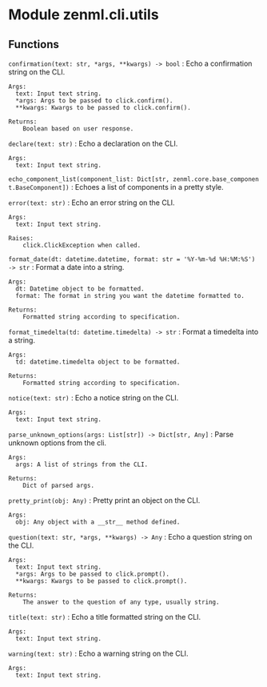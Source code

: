 Module zenml.cli.utils
======================

Functions
---------

    
`confirmation(text: str, *args, **kwargs) ‑> bool`
:   Echo a confirmation string on the CLI.
    
    Args:
      text: Input text string.
      *args: Args to be passed to click.confirm().
      **kwargs: Kwargs to be passed to click.confirm().
    
    Returns:
        Boolean based on user response.

    
`declare(text: str)`
:   Echo a declaration on the CLI.
    
    Args:
      text: Input text string.

    
`echo_component_list(component_list: Dict[str, zenml.core.base_component.BaseComponent])`
:   Echoes a list of components in a pretty style.

    
`error(text: str)`
:   Echo an error string on the CLI.
    
    Args:
      text: Input text string.
    
    Raises:
        click.ClickException when called.

    
`format_date(dt: datetime.datetime, format: str = '%Y-%m-%d %H:%M:%S') ‑> str`
:   Format a date into a string.
    
    Args:
      dt: Datetime object to be formatted.
      format: The format in string you want the datetime formatted to.
    
    Returns:
        Formatted string according to specification.

    
`format_timedelta(td: datetime.timedelta) ‑> str`
:   Format a timedelta into a string.
    
    Args:
      td: datetime.timedelta object to be formatted.
    
    Returns:
        Formatted string according to specification.

    
`notice(text: str)`
:   Echo a notice string on the CLI.
    
    Args:
      text: Input text string.

    
`parse_unknown_options(args: List[str]) ‑> Dict[str, Any]`
:   Parse unknown options from the cli.
    
    Args:
      args: A list of strings from the CLI.
    
    Returns:
        Dict of parsed args.

    
`pretty_print(obj: Any)`
:   Pretty print an object on the CLI.
    
    Args:
      obj: Any object with a __str__ method defined.

    
`question(text: str, *args, **kwargs) ‑> Any`
:   Echo a question string on the CLI.
    
    Args:
      text: Input text string.
      *args: Args to be passed to click.prompt().
      **kwargs: Kwargs to be passed to click.prompt().
    
    Returns:
        The answer to the question of any type, usually string.

    
`title(text: str)`
:   Echo a title formatted string on the CLI.
    
    Args:
      text: Input text string.

    
`warning(text: str)`
:   Echo a warning string on the CLI.
    
    Args:
      text: Input text string.
